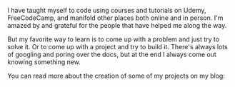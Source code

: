 I have taught myself to code using courses and tutorials on Udemy, FreeCodeCamp, and manifold other places both online and in person. I'm amazed by and grateful for the people that have helped me along the way.

But my favorite way to learn is to come up with a problem and just try to solve it. Or to come up with a project and try to build it. There's always lots of googling and poring over the docs, but at the end I always come out knowing something new.

You can read more about the creation of some of my projects on my blog:

